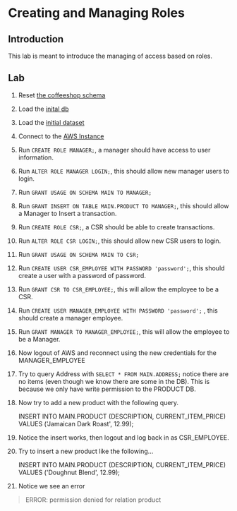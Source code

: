 # Creating and Managing Roles

## Introduction 

This lab is meant to introduce the managing of access based on roles.

## Lab

1. Reset [the coffeeshop schema](./ddl_dml_lab.md#reset-psql)
1. Load the [inital db](./loading_sample_data_lab.md#loading-initial-db)
1. Load the [initial dataset](./loading_sample_data_lab.md#loading-first)
1. Connect to the [AWS Instance](./creating_rds_instance.md#connect-psql) 
1. Run `CREATE ROLE MANAGER;`, a manager should have access to user information. 
1. Run `ALTER ROLE MANAGER LOGIN;`, this should allow new manager users to login.
1. Run `GRANT USAGE ON SCHEMA MAIN TO MANAGER;`
1. Run `GRANT INSERT ON TABLE MAIN.PRODUCT TO MANAGER;`, this should allow a Manager to Insert a transaction.
1. Run `CREATE ROLE CSR;`, a CSR should be able to create transactions.
1. Run `ALTER ROLE CSR LOGIN;`, this should allow new CSR users to login.
1. Run `GRANT USAGE ON SCHEMA MAIN TO CSR;`
1. Run `CREATE USER CSR_EMPLOYEE WITH PASSWORD 'password';`, this should create a user with a password of password.
1. Run `GRANT CSR TO CSR_EMPLOYEE;`, this will allow the employee to be a CSR.
1. Run `CREATE USER MANAGER_EMPLOYEE WITH PASSWORD 'password';` , this should create a manager employee.
1. Run `GRANT MANAGER TO MANAGER_EMPLOYEE;`, this will allow the employee to be a Manager. 
1. Now logout of AWS and reconnect using the new credentials for the MANAGER_EMPLOYEE
1. Try to query Address with `SELECT * FROM MAIN.ADDRESS;` notice there are no items (even though we know there are some in the DB). This is because we only have write permission to the PRODUCT DB.
1. Now try to add a new product with the following query.

    INSERT INTO MAIN.PRODUCT (DESCRIPTION, CURRENT_ITEM_PRICE) VALUES ('Jamaican Dark Roast', 12.99);

1. Notice the insert works, then logout and log back in as CSR_EMPLOYEE.
1. Try to insert a new product like the following...

    INSERT INTO MAIN.PRODUCT (DESCRIPTION, CURRENT_ITEM_PRICE) VALUES ('Doughnut Blend', 12.99);

1. Notice we see an error

>ERROR:  permission denied for relation product
